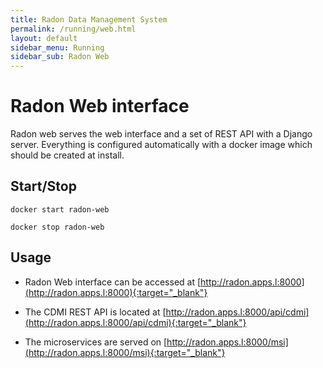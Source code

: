 ```yaml
---
title: Radon Data Management System
permalink: /running/web.html
layout: default
sidebar_menu: Running
sidebar_sub: Radon Web
---
```


# Radon Web interface

Radon web serves the web interface and a set of REST API with a Django server.
Everything is configured automatically with a docker image which should be created
at install.


## Start/Stop

```shell
docker start radon-web
```

```shell
docker stop radon-web
```


## Usage

- Radon Web interface can be accessed at 
[http://radon.apps.l:8000](http://radon.apps.l:8000){:target="_blank"}

- The CDMI REST API is located at
[http://radon.apps.l:8000/api/cdmi](http://radon.apps.l:8000/api/cdmi){:target="_blank"}

- The microservices are served on
[http://radon.apps.l:8000/msi](http://radon.apps.l:8000/msi){:target="_blank"}

